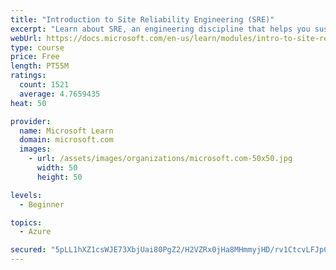 ```yaml
---
title: "Introduction to Site Reliability Engineering (SRE)"
excerpt: "Learn about SRE, an engineering discipline that helps you sustainably achieve the appropriate level of reliability in your systems, services, and products."
webUrl: https://docs.microsoft.com/en-us/learn/modules/intro-to-site-reliability-engineering/
type: course
price: Free
length: PT55M
ratings:
  count: 1521
  average: 4.7659435
heat: 50

provider:
  name: Microsoft Learn
  domain: microsoft.com
  images:
    - url: /assets/images/organizations/microsoft.com-50x50.jpg
      width: 50
      height: 50

levels:
  - Beginner

topics:
  - Azure

secured: "5pLL1hXZ1csWJE73XbjUai80PgZ2/H2VZRx0jHa8MHmmyjHD/rv1CtcvLFJpCV5X7oBRe38k0xCaIi2KG3bDdaR1Fdhdwo9agCddhhJUU+GiU9EdR3D2FcmdIDN/tj8BP0KMjHvHGdG+MK2Wh1XWGcmqbOId3qh1fjwvWxirD+qZYAaL7Rjopnp3c0xbAZ/Fm4h2+spmnoYOE2HuJ0U3o7OFheMtvp9l3xvgmuiil2lthnRrOeHttDSmrZdHrjh6e6bJWUTg4LdOlpC6F2SgJldFbZQO5OYj7LEZ0zKcbqn9Uaa6TZExzuX0BSS/5e/7YkSj18xdJ3axYAtMlpiq7JEulI6nnYwbd1wqUwi2mR2Zve9SgfS31fPMgs31RglnD8eskLzYgYgBloiJYAZh4CnO757i2sOCu4mxw7NeF4U=;Agku+ZxLdG1yv2H2jsfgmA=="
---
```


